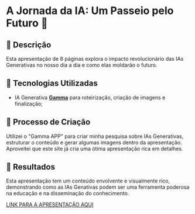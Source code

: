 # A Jornada da IA: Um Passeio pelo Futuro 🌌

## 📒 Descrição
Esta apresentação de 8 páginas explora o impacto revolucionário das IAs Generativas no nosso dia a dia e como elas moldarão o futuro.

## 🤖 Tecnologias Utilizadas
- IA Generativa **[Gamma](https://gamma.app/)** para roteirização, criação de imagens e finalização;


## 🧐 Processo de Criação
Utilizei o "Gamma APP" para criar minha pesquisa sobre IAs Generativas, estruturar o conteúdo e gerar algumas imagens dentro da apresentação. Aproveitei que este site já cria uma ótima apresentação rica em detalhes. 

## 🚀 Resultados
Esta apresentação tem um conteúdo envolvente e visualmente rico, demonstrando como as IAs Genativas podem ser uma ferramenta poderosa na educação e na disseminação do conhecimento.

[LINK PARA A APRESENTAÇÃO AQUI](https://gamma.app/docs/msad4spm6ou3dh6?following_id=ourx8zhdgzoxb18&follow_on_start=true)


